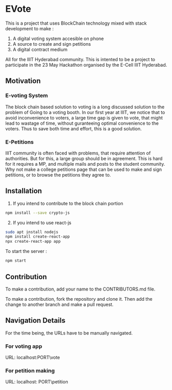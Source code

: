 # EVote

This is a project that uses BlockChain technology mixed with stack development to make : 
1. A digital voting system accesible on phone
2. A source to create and sign petitions
3. A digital contract medium

All for the IIIT Hyderabad community. This is intented to be a project to participate in the 23 May Hackathon organised by the E-Cell IIIT Hyderabad.

## Motivation

### E-voting System

The block chain based solution to voting is a long discussed solution to the problem of Going to a voting booth. In our first year at IIIT, we notice that to avoid inconvenience to voters, a large time gap is given to vote, that might lead to wastage of time, without guranteeing optimal convenience to the voters. Thus to save both time and effort, this is a good solution.

### E-Petitions

IIIT community is often faced with problems, that require attention of authorities. But for this, a large group should be in agreement. This is hard for it requires a MP, and multiple mails and posts to the student community. Why not make a college petitions page that can be used to make and sign petitions, or to browse the petitions they agree to.


## Installation

1. If you intend to contribute to the block chain portion

```bash
npm install --save crypto-js
```
2. If you intend to use react-js

```bash
sudo apt install nodejs
npm install create-react-app
npx create-react-app app
```
To start the server : 
```bash
npm start
```

## Contribution

To make a contribution, add your name to the CONTRIBUTORS.md file.

To make a contribution, fork the repository and clone it. Then add the change to another branch and make a pull request.

## Navigation Details

For the time being, the URLs have to be manually navigated.

### For voting app 
URL:  localhost:PORT\vote

### For petition making
URL: localhost: PORT\petition


